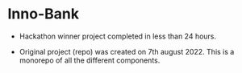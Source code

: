 # Inno-Bank

- Hackathon winner project completed in less than 24 hours.

- Original project (repo) was created on 7th august 2022. This is a monorepo of all the different components.
